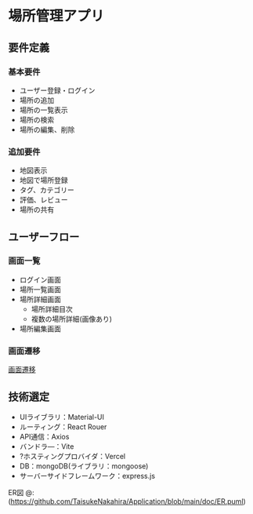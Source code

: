 # 場所管理アプリ

## 要件定義
### 基本要件
- ユーザー登録・ログイン
- 場所の追加
- 場所の一覧表示
- 場所の検索
- 場所の編集、削除

### 追加要件
- 地図表示
- 地図で場所登録
- タグ、カテゴリー
- 評価、レビュー
- 場所の共有

## ユーザーフロー
### 画面一覧
- ログイン画面
- 場所一覧画面
- 場所詳細画面
  - 場所詳細目次
  - 複数の場所詳細(画像あり)
- 場所編集画面

### 画面遷移
[画面遷移](https://github.com/TaisukeNakahira/Application/blob/main/doc/%E7%94%BB%E9%9D%A2%E9%81%B7%E7%A7%BB.png)

## 技術選定
- UIライブラリ：Material-UI
- ルーティング：React Rouer
- API通信：Axios
- バンドラ―：Vite
- ?ホスティングプロバイダ：Vercel
- DB：mongoDB(ライブラリ：mongoose)
- サーバーサイドフレームワーク：express.js

ER図
@:(https://github.com/TaisukeNakahira/Application/blob/main/doc/ER.puml)
